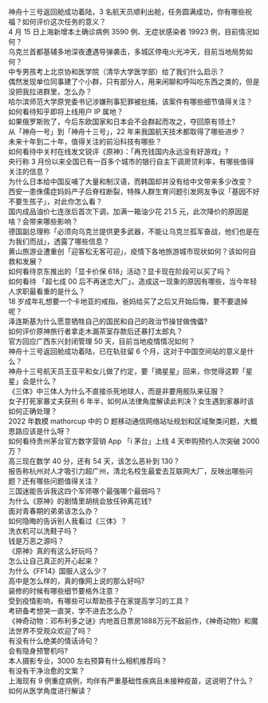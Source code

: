 神舟十三号返回舱成功着陆，3 名航天员顺利出舱，任务圆满成功，你有哪些祝福？如何评价这次任务的意义？  
4 月 15 日上海新增本土确诊病例 3590 例、无症状感染者 19923 例，目前情况如何？  
乌克兰首都基辅多地深夜遭遇导弹袭击，多城区停电火光冲天，目前当地局势如何？  
中专男孩考上北京协和医学院（清华大学医学部）给了我们什么启示？  
偶然发现单位同事建了个小群，只有部分人，用来闲聊和呼叫吃东西之类的，但是没把我拉进群里，怎么办？  
哈尔滨师范大学原党委书记涉嫌刑事犯罪被批捕，该案件有哪些细节值得关注？  
如何看待知乎即将上线用户 IP 属地？  
如果俄罗斯败了，今后东欧国家和日本会不会群起而攻之，夺回原有领土?  
从「神舟一号」到「神舟十三号」，22 年来我国航天技术都取得了哪些进步？  
未来十年到二十年，值得关注的前沿科技有哪些？  
如何看待中关村在线发文锐评《原神》：「再充钱国内永远没有好游戏」?  
央行称 3 月份以来全国已有一百多个城市的银行自主下调房贷利率，有哪些值得关注的信息？  
为什么日本给中国反哺了大量和制汉语，而韩国却并没有给中文带来多少改变？  
西安一患侏儒症妈妈产子后脊柱断裂，特殊人群生育问题引发网友争议「基因不好不要生孩子」，对此你怎么看？  
国内成品油价七连涨后首次下调，加满一箱油少花 21.5 元，此次降价的原因是啥？会带来哪些影响？  
德国副总理称「必须向乌克兰提供更多武器，不能让乌克兰孤军奋战，他们也是在为我们而战」，透露了哪些信息？  
黄山旅游业遭重创「迎客松无客可迎」，疫情下各地旅游城市现状如何？该如何自救和发展？  
如何看待京东推出的「显卡价保 618」活动？显卡现在阶段可以买了吗？  
如何看待 「超七成 00 后不再迷恋大厂」，造成这一现象的原因有哪些，当今年轻人求职最看重的是什么？  
18 岁成年礼想要一个卡地亚的戒指，爸妈给买了之后又开始后悔，要不要退掉呢？  
泽连斯基为什么愿意牺牲自己的国民和自己的政治节操甘做傀儡?  
如何评价原神旅行者拿走木漏茶室存款后还暴打太郎丸？  
官方回应广西东兴封闭管理 50 天，目前当地疫情情况如何？  
神舟十三号返回舱成功着陆，已在轨驻留 6 个月，这对于中国空间站的意义是什么？  
神舟十三号航天员王亚平和女儿做了约定，要「摘星星」回来，你觉得这颗「星星」会是什么？  
《三体》中三体人为什么不直接杀死地球人，而是非要用舰队来征服？  
女子打死家暴丈夫获刑 6 年半，如何从法律角度解读此判决？女生遇到家暴时该如何正确处理？  
2022 年数模 mathorcup 中的 D 题移动通信网络站址规划和区域聚类问题，大概思路应该是什么呀？  
如何看待贵州茅台官方数字营销 App 「i 茅台」上线 4 天申购预约人次突破 2000 万？  
高三现在数学 40 分，还有 54 天，该怎么恶补到 130？  
报告称杭州对人才吸引力超广州，清北名校生最爱去互联网大厂，反映出哪些问题？还有哪些问题值得关注？  
三国迷能告诉我这四个军师哪个最强哪个最弱吗？  
为什么《原神》的剧情里胡桃会放任钟离花钱?  
面对青春期的弟弟该怎么办？  
如何隐晦的告诉别人我看过《三体》？  
洗衣机可以洗鞋子吗？  
钱是万恶之源吗？  
《原神》真的有这么好玩吗？  
怎么让自己真正的开心起来？  
为什么《FF14》国服人这么少？  
高中是怎么样的，真的像网上说的那么好吗?  
装修的时候有哪些细节要格外注意？  
受到疫情影响，有哪些可以帮助孩子在家提高学习的工具？  
考研备考想哭一直哭，学不进去怎么办？  
《神奇动物：邓布利多之谜》内地首日票房1888万元不敌前作，《神奇动物》和魔法世界不受观众欢迎了吗？  
有没有什么绝美的情话诗句？  
会有隐身预警机吗?  
本人摄影专业，3000 左右预算有什么相机推荐吗？  
有没有干净治愈的文案？  
上海现有 9 例重症病例，均伴有严重基础性疾病且未接种疫苗，这说明了什么？如何从医学角度进行解读？  
